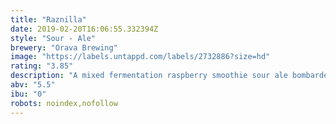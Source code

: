 ```yaml
---
title: "Raznilla"
date: 2019-02-20T16:06:55.332394Z
style: "Sour - Ale"
brewery: "Orava Brewing"
image: "https://labels.untappd.com/labels/2732886?size=hd"
rating: "3.85"
description: "A mixed fermentation raspberry smoothie sour ale bombarded with raspberries, vanilla and lactose. "
abv: "5.5"
ibu: "0"
robots: noindex,nofollow
---
```

